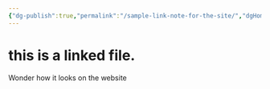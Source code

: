 ```yaml
---
{"dg-publish":true,"permalink":"/sample-link-note-for-the-site/","dgHomeLink":true,"dgPassFrontmatter":false}
---
```


# this is a linked file.
Wonder how it looks on the website